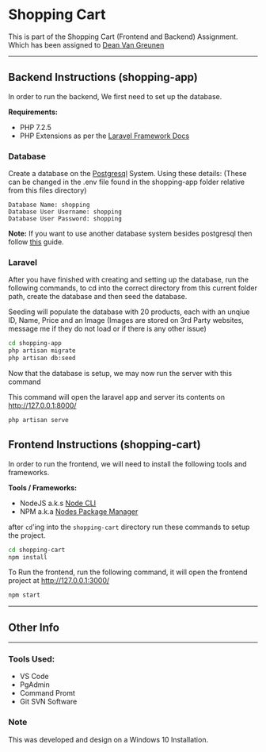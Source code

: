 # **Shopping Cart**
This is part of the Shopping Cart (Frontend and Backend) Assignment. Which has been assigned to [Dean Van Greunen](deanvg9000@gmail.com)

---

## **Backend Instructions (shopping-app)**
In order to run the backend, We first need to set up the database.

**Requirements:**

- PHP 7.2.5
- PHP Extensions as per the [Laravel Framework Docs](https://laravel.com/docs/7.x/installation#server-requirements)

### **Database**

Create a database on the [Postgresql](https://www.postgresql.org/) System.
Using these details: (These can be changed in the .env file found in the shopping-app folder relative from this files directory)
```
Database Name: shopping
Database User Username: shopping
Database User Password: shopping
```

**Note:**
If you want to use another database system besides postgresql then follow [this](https://laravel.com/docs/8.x/database) guide.

### **Laravel**
After you have finished with creating and setting up the database, run the following commands, to cd into the correct directory from this current folder path, create the database and then seed the database.

Seeding will populate the database with 20 products, each with an unqiue ID, Name, Price and an Image (Images are stored on 3rd Party websites, message me if they do not load or if there is any other issue)

```bash
cd shopping-app
php artisan migrate
php artisan db:seed
```

Now that the database is setup, we may now run the server with this command

This command will open the laravel app and server its contents on http://127.0.0.1:8000/

```bash
php artisan serve
```

## Frontend Instructions (shopping-cart)
In order to run the frontend, we will need to install the following tools and frameworks.

**Tools / Frameworks:**

- NodeJS a.k.s [Node CLI](https://nodejs.org/en/)
- NPM a.k.a [Nodes Package Manager](https://docs.npmjs.com/downloading-and-installing-node-js-and-npm)

after `cd`'ing into the `shopping-cart` directory run these commands to setup the project.

```bash
cd shopping-cart
npm install
```

To Run the frontend, run the following command, it will open the frontend project at http://127.0.0.1:3000/

```bash
npm start
```

---
## **Other Info**
---

### **Tools Used:**
- VS Code
- PgAdmin
- Command Promt
- Git SVN Software

### **Note**
This was developed and design on a Windows 10 Installation.